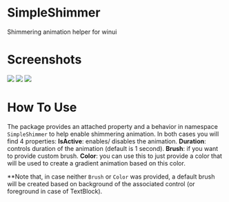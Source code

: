 # SimpleShimmer
 Shimmering animation helper for winui

# Screenshots
![](https://github.com/mouhamedhazem149/SimpleShimmer/blob/main/images/PanelExample.gif)
![](https://github.com/mouhamedhazem149/SimpleShimmer/blob/main/images/ButtonExample.gif)
![](https://github.com/mouhamedhazem149/SimpleShimmer/blob/main/images/TextBlockExample.gif)

# How To Use

The package provides an attached property and a behavior in namespace `SimpleShimmer` to help enable shimmering animation. In both cases you will find 4 properties:
   **IsActive**: enables/ disables the animation.
   **Duration**: controls duration of the animation (default is 1 second).
   **Brush**: if you want to provide custom brush.
   **Color**: you can use this to just provide a color that will be used to create a gradient animation based on this color.

**Note that, in case neither `Brush` or `Color` was provided, a default brush will be created based on background of the associated control (or foreground in case of TextBlock).
